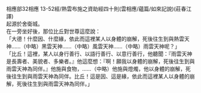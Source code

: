 相應部32相應 13-52經/熱雲布施之資助經四十則(雲相應/蘊篇/如來記說)(莊春江譯)  
起源於舍衛城。  
在一旁坐好後，那位比丘對世尊這麼說：  
「大德！什麼因、什麼緣，依此而這裡某人以身體的崩解，死後往生到與熱雲天神……（中略）黑雲天神……（中略）風雲天神……（中略）雨雲天神呢？」  
「比丘！這裡，某人以身行善行、以語行善行、以意行善行，他聽聞：『雨雲天神是長壽者、美貌者、多樂者。』他這麼想：『啊！願我以身體的崩解，死後往生到與雨雲天神為同伴。』他施與食物，……（中略）他施與燈燭，他以身體的崩解，死後往生到與雨雲天神為同伴。比丘！這是因、這是緣，依此而這裡某人以身體的崩解，死後往生到與雨雲天神為同伴。」  
  
  
